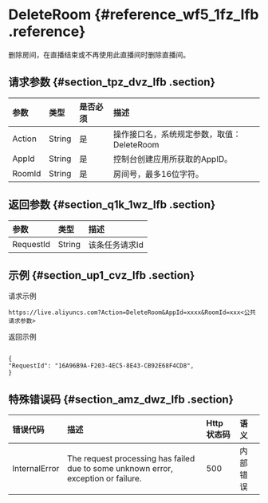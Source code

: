 # DeleteRoom {#reference_wf5_1fz_lfb .reference}

删除房间，在直播结束或不再使用此直播间时删除直播间。

## 请求参数 {#section_tpz_dvz_lfb .section}

|参数|类型|是否必须|描述|
|:-|:-|:---|:-|
|Action|String|是|操作接口名，系统规定参数，取值：DeleteRoom|
|AppId|String|是|控制台创建应用所获取的AppID。|
|RoomId|String|是|房间号，最多16位字符。|

## 返回参数 {#section_q1k_1wz_lfb .section}

|参数|类型|描述|
|:-|:-|:-|
|RequestId|String|该条任务请求Id|

## 示例 {#section_up1_cvz_lfb .section}

请求示例

```
https://live.aliyuncs.com?Action=DeleteRoom&AppId=xxxx&RoomId=xxx<公共请求参数>
```

返回示例

```

{
"RequestId": "16A96B9A-F203-4EC5-8E43-CB92E68F4CD8",
}
```

## 特殊错误码 {#section_amz_dwz_lfb .section}

|错误代码|描述|Http 状态码|语义|
|:---|:-|:-------|:-|
|InternalError|The request processing has failed due to some unknown error, exception or failure.|500|内部错误|

